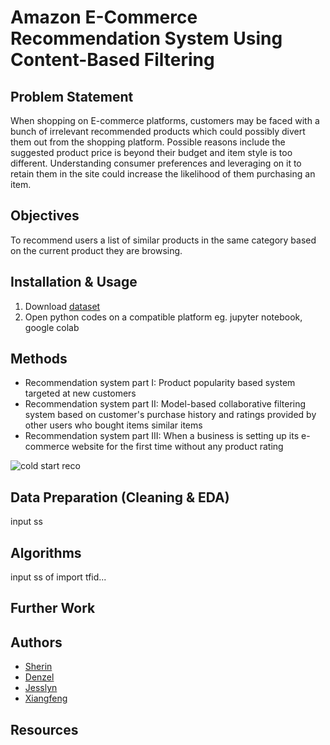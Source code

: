 # Amazon E-Commerce Recommendation System Using Content-Based Filtering

## Problem Statement
When shopping on E-commerce platforms, customers may be faced with a bunch of irrelevant recommended products which could possibly divert them out from the shopping platform. Possible reasons include the suggested product price is beyond their budget and item style is too different. Understanding consumer preferences and leveraging on it to retain them in the site could increase the likelihood of them purchasing an item.

## Objectives
To recommend users a list of similar products in the same category based on the current product they are browsing.

## Installation & Usage
1) Download [dataset](https://github.com/sherincheah/Ecommerce-recommendation-system/blob/main/amazon%20products.csv)
2) Open python codes on a compatible platform eg. jupyter notebook, google colab

## Methods 
- Recommendation system part I: Product popularity based system targeted at new customers<br />
- Recommendation system part II: Model-based collaborative filtering system based on customer's purchase history and ratings provided by other users who bought items similar items<br />
- Recommendation system part III: When a business is setting up its e-commerce website for the first time without any product rating<br />

![cold start reco](https://user-images.githubusercontent.com/58731785/100766577-c2234580-3433-11eb-8d19-0cedd6f14b49.png)


## Data Preparation (Cleaning & EDA)
input ss

## Algorithms 
input ss of import tfid...

## Further Work


## Authors
- [Sherin](https://github.com/sherincheah)
- [Denzel](https://github.com/bub28)
- [Jesslyn](https://github.com/jesslynhillary)
- [Xiangfeng](https://github.com/xianggfeng)

## Resources

